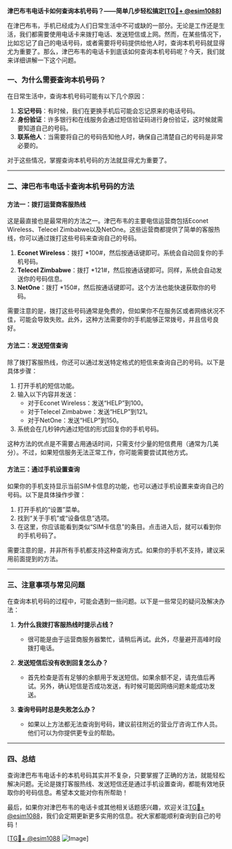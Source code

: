 **津巴布韦电话卡如何查询本机号码？——简单几步轻松搞定[[TG💪+ @esim1088](https://t.me/s/esim1088)]**

在津巴布韦，手机已经成为人们日常生活中不可或缺的一部分。无论是工作还是生活，我们都需要使用电话卡来拨打电话、发送短信或上网。然而，在某些情况下，比如忘记了自己的电话号码，或者需要将号码提供给他人时，查询本机号码就显得尤为重要了。那么，津巴布韦的电话卡到底该如何查询本机号码呢？今天，我们就来详细讲解一下这个问题。

### **一、为什么需要查询本机号码？**

在日常生活中，查询本机号码可能有以下几个原因：

1. **忘记号码**：有时候，我们在更换手机后可能会忘记原来的电话号码。
2. **身份验证**：许多银行和在线服务会通过短信验证码进行身份验证，这时候就需要知道自己的号码。
3. **联系他人**：当需要将自己的号码告知他人时，确保自己清楚自己的号码是非常必要的。

对于这些情况，掌握查询本机号码的方法就显得尤为重要了。

---

### **二、津巴布韦电话卡查询本机号码的方法**

#### **方法一：拨打运营商客服热线**
这是最直接也是最常用的方法之一。津巴布韦的主要电信运营商包括Econet Wireless、Telecel Zimbabwe以及NetOne。这些运营商都提供了简单的客服热线，你可以通过拨打这些号码来查询自己的号码。

1. **Econet Wireless**：拨打 *100#，然后按通话键即可。系统会自动回复你的手机号码。
2. **Telecel Zimbabwe**：拨打 *121#，然后按通话键即可。同样，系统会自动发送你的号码信息。
3. **NetOne**：拨打 *150#，然后按通话键即可。这个方法也能快速获取你的号码。

需要注意的是，拨打这些号码通常是免费的，但如果你不在服务区或者网络状况不佳，可能会导致失败。此外，这种方法需要你的手机能够正常拨号，并且信号良好。

#### **方法二：发送短信查询**
除了拨打客服热线，你还可以通过发送特定格式的短信来查询自己的号码。以下是具体步骤：

1. 打开手机的短信功能。
2. 输入以下内容并发送：
   - 对于Econet Wireless：发送“HELP”到100。
   - 对于Telecel Zimbabwe：发送“HELP”到121。
   - 对于NetOne：发送“HELP”到150。
3. 系统会在几秒钟内通过短信的形式回复你的手机号码。

这种方法的优点是不需要占用通话时间，只需支付少量的短信费用（通常为几美分）。不过，如果短信服务无法正常工作，你可能需要尝试其他方式。

#### **方法三：通过手机设置查询**
如果你的手机支持显示当前SIM卡信息的功能，也可以通过手机设置来查询自己的号码。以下是具体操作步骤：

1. 打开手机的“设置”菜单。
2. 找到“关于手机”或“设备信息”选项。
3. 在这里，你应该能看到类似“SIM卡信息”的条目。点击进入后，就可以看到你的手机号码了。

需要注意的是，并非所有手机都支持这种查询方式。如果你的手机不支持，建议采用前面提到的方法。

---

### **三、注意事项与常见问题**

在查询本机号码的过程中，可能会遇到一些问题。以下是一些常见的疑问及解决办法：

1. **为什么我拨打客服热线时提示占线？**
   - 很可能是由于运营商服务器繁忙，请稍后再试。此外，尽量避开高峰时段拨打电话。

2. **发送短信后没有收到回复怎么办？**
   - 首先检查是否有足够的余额用于发送短信。如果余额不足，请充值后再试。另外，确认短信是否成功发送，有时候可能因网络问题未能成功发送。

3. **查询号码时总是失败怎么办？**
   - 如果以上方法都无法查询到号码，建议前往附近的营业厅咨询工作人员。他们可以为你提供更专业的帮助。

---

### **四、总结**

查询津巴布韦电话卡的本机号码其实并不复杂，只要掌握了正确的方法，就能轻松解决问题。无论是拨打客服热线、发送短信还是通过手机设置查询，都能有效地获取你的号码信息。希望本文能对你有所帮助！

最后，如果你对津巴布韦的电话卡或其他相关话题感兴趣，欢迎关注[TG💪+ @esim1088](https://t.me/s/esim1088)，我们会定期更新更多实用的信息。祝大家都能顺利查询到自己的号码！

[[TG💪+ @esim1088](https://t.me/s/esim1088) ![Image](https://i.postimg.cc/4NQfJmqS/Snipaste-2025-05-13-00-14-12.png)]